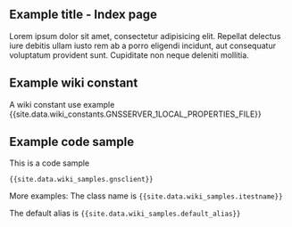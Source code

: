 ## Example title - Index page

Lorem ipsum dolor sit amet, consectetur adipisicing elit. Repellat delectus iure debitis ullam iusto rem ab a porro eligendi incidunt, aut consequatur voluptatum provident sunt. Cupiditate non neque deleniti mollitia.


## Example wiki constant

A wiki constant use example {{site.data.wiki_constants.GNSSERVER_1LOCAL_PROPERTIES_FILE}}



## Example code sample

This is a code sample

```
{{site.data.wiki_samples.gnsclient}}
```

More examples:
The class name is `{{site.data.wiki_samples.itestname}}`

The default alias is `{{site.data.wiki_samples.default_alias}}`

